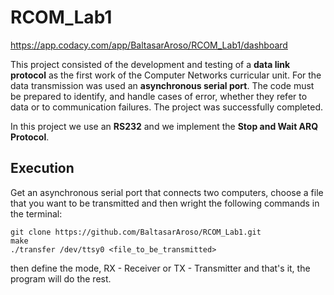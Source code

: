 # RCOM_Lab1
https://app.codacy.com/app/BaltasarAroso/RCOM_Lab1/dashboard

This project consisted of the development and testing of a **data link protocol** as the first work of the Computer Networks curricular unit. For the data transmission was used an **asynchronous serial port**. The code must be prepared to identify, and handle cases of error, whether they refer to data or to communication failures. The project was successfully completed.

In this project we use an **RS232** and we implement the **Stop and Wait ARQ Protocol**.

## Execution
Get an asynchronous serial port that connects two computers, choose a file that you want to be transmitted and then wright the following commands in the terminal:
```
git clone https://github.com/BaltasarAroso/RCOM_Lab1.git
make
./transfer /dev/ttsy0 <file_to_be_transmitted>
```

then define the mode, RX - Receiver or TX - Transmitter and that's it, the program will do the rest.
